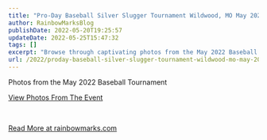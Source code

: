 ```yaml
---
title: "Pro-Day Baseball Silver Slugger Tournament Wildwood, MO May 2022"
author: RainbowMarksBlog
publishDate: 2022-05-20T19:25:57
updateDate: 2022-05-25T15:47:32
tags: []
excerpt: "Browse through captivating photos from the May 2022 Baseball Tournament on rainbowmarks.com. Experience the excitement and action firsthand!"
url: /2022/proday-baseball-silver-slugger-tournament-wildwood-mo-may-2022  # Use the generated URL with year
---
```

<p>Photos from the May 2022 Baseball Tournament</p>  <p><a href="https://rainbowmarks.smugmug.com/event/Pro-Day-Baseball-Silver-5-22">View Photos From The Event</a></p>  <p>&nbsp;</p>  <a href="https://rainbowmarks.com/Events/2022/05/ProDayTournament2022">Read More at rainbowmarks.com</a>

